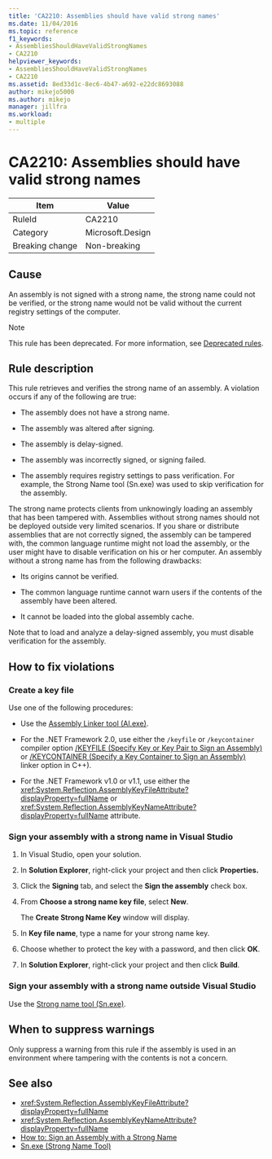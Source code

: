 ```yaml
---
title: 'CA2210: Assemblies should have valid strong names'
ms.date: 11/04/2016
ms.topic: reference
f1_keywords:
- AssembliesShouldHaveValidStrongNames
- CA2210
helpviewer_keywords:
- AssembliesShouldHaveValidStrongNames
- CA2210
ms.assetid: 8ed33d1c-8ec6-4b47-a692-e22dc8693088
author: mikejo5000
ms.author: mikejo
manager: jillfra
ms.workload:
- multiple
---
```

# CA2210: Assemblies should have valid strong names

|Item|Value|
|-|-|
|RuleId|CA2210|
|Category|Microsoft.Design|
|Breaking change|Non-breaking|

## Cause
An assembly is not signed with a strong name, the strong name could not be verified, or the strong name would not be valid without the current registry settings of the computer.

> [!NOTE]
> This rule has been deprecated. For more information, see [Deprecated rules](fxcop-unported-deprecated-rules.md).

## Rule description

This rule retrieves and verifies the strong name of an assembly. A violation occurs if any of the following are true:

- The assembly does not have a strong name.

- The assembly was altered after signing.

- The assembly is delay-signed.

- The assembly was incorrectly signed, or signing failed.

- The assembly requires registry settings to pass verification. For example, the Strong Name tool (Sn.exe) was used to skip verification for the assembly.

The strong name protects clients from unknowingly loading an assembly that has been tampered with. Assemblies without strong names should not be deployed outside very limited scenarios. If you share or distribute assemblies that are not correctly signed, the assembly can be tampered with, the common language runtime might not load the assembly, or the user might have to disable verification on his or her computer. An assembly without a strong name has from the following drawbacks:

- Its origins cannot be verified.

- The common language runtime cannot warn users if the contents of the assembly have been altered.

- It cannot be loaded into the global assembly cache.

Note that to load and analyze a delay-signed assembly, you must disable verification for the assembly.

## How to fix violations

### Create a key file

Use one of the following procedures:

- Use the [Assembly Linker tool (Al.exe)](/dotnet/framework/tools/al-exe-assembly-linker).

- For the .NET Framework 2.0, use either the `/keyfile` or `/keycontainer` compiler option [/KEYFILE (Specify Key or Key Pair to Sign an Assembly)](/cpp/build/reference/keyfile-specify-key-or-key-pair-to-sign-an-assembly) or [/KEYCONTAINER (Specify a Key Container to Sign an Assembly)](/cpp/build/reference/keycontainer-specify-a-key-container-to-sign-an-assembly) linker option in C++).

- For the .NET Framework v1.0 or v1.1, use either the <xref:System.Reflection.AssemblyKeyFileAttribute?displayProperty=fullName> or <xref:System.Reflection.AssemblyKeyNameAttribute?displayProperty=fullName> attribute.

### Sign your assembly with a strong name in Visual Studio

1. In Visual Studio, open your solution.

2. In **Solution Explorer**, right-click your project and then click **Properties.**

3. Click the **Signing** tab, and select the **Sign the assembly** check box.

4. From **Choose a strong name key file**, select **New**.

   The **Create Strong Name Key** window will display.

5. In **Key file name**, type a name for your strong name key.

6. Choose whether to protect the key with a password, and then click **OK**.

7. In **Solution Explorer**, right-click your project and then click **Build**.

### Sign your assembly with a strong name outside Visual Studio

Use the [Strong name tool (Sn.exe)](/dotnet/framework/tools/sn-exe-strong-name-tool).

## When to suppress warnings

Only suppress a warning from this rule if the assembly is used in an environment where tampering with the contents is not a concern.

## See also

- <xref:System.Reflection.AssemblyKeyFileAttribute?displayProperty=fullName>
- <xref:System.Reflection.AssemblyKeyNameAttribute?displayProperty=fullName>
- [How to: Sign an Assembly with a Strong Name](/dotnet/framework/app-domains/how-to-sign-an-assembly-with-a-strong-name)
- [Sn.exe (Strong Name Tool)](/dotnet/framework/tools/sn-exe-strong-name-tool)
